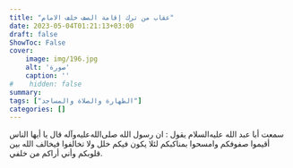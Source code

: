```yaml
---
title: "عقاب من ترك إقامة الصف خلف الامام"
date: 2023-05-04T01:21:13+03:00
draft: false
ShowToc: False
cover:
    image: img/196.jpg
    alt: 'صورة'
    caption: ''
#    hidden: false
summary: 
tags: ["الطهارة والصلاة والمساجد"]
categories: []
---
```

سمعت أبا عبد الله عليه‌السلام
يقول : ان رسول الله صلى‌الله‌عليه‌وآله قال يا أيها الناس أقيموا صفوفكم وامسحوا
بمناكبكم لئلا يكون فيكم خلل ولا تخالفوا فيخالف الله بين قلوبكم
وأني أراكم من خلفي.

